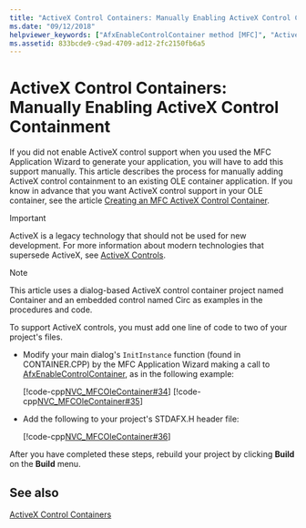 ```yaml
---
title: "ActiveX Control Containers: Manually Enabling ActiveX Control Containment"
ms.date: "09/12/2018"
helpviewer_keywords: ["AfxEnableControlContainer method [MFC]", "ActiveX control containers [MFC], enabling", "ActiveX controls [MFC], enabling containers"]
ms.assetid: 833bcde9-c9ad-4709-ad12-2fc2150fb6a5
---
```

# ActiveX Control Containers: Manually Enabling ActiveX Control Containment

If you did not enable ActiveX control support when you used the MFC Application Wizard to generate your application, you will have to add this support manually. This article describes the process for manually adding ActiveX control containment to an existing OLE container application. If you know in advance that you want ActiveX control support in your OLE container, see the article [Creating an MFC ActiveX Control Container](reference/creating-an-mfc-activex-control-container.md).

>[!IMPORTANT]
> ActiveX is a legacy technology that should not be used for new development. For more information about modern technologies that supersede ActiveX, see [ActiveX Controls](activex-controls.md).

> [!NOTE]
> This article uses a dialog-based ActiveX control container project named Container and an embedded control named Circ as examples in the procedures and code.

To support ActiveX controls, you must add one line of code to two of your project's files.

- Modify your main dialog's `InitInstance` function (found in CONTAINER.CPP) by the MFC Application Wizard making a call to [AfxEnableControlContainer](reference/ole-initialization.md#afxenablecontrolcontainer), as in the following example:

   [!code-cpp[NVC_MFCOleContainer#34](codesnippet/cpp/activex-control-containers-manually-enabling-activex-control-containment_1.cpp)]
    [!code-cpp[NVC_MFCOleContainer#35](codesnippet/cpp/activex-control-containers-manually-enabling-activex-control-containment_2.cpp)]

- Add the following to your project's STDAFX.H header file:

   [!code-cpp[NVC_MFCOleContainer#36](codesnippet/cpp/activex-control-containers-manually-enabling-activex-control-containment_3.h)]

After you have completed these steps, rebuild your project by clicking **Build** on the **Build** menu.

## See also

[ActiveX Control Containers](activex-control-containers.md)
